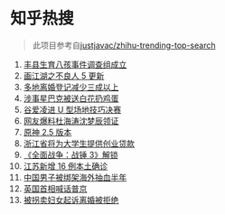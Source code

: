 # 知乎热搜

> 此项目参考自[justjavac/zhihu-trending-top-search](https://github.com/justjavac/zhihu-trending-top-search/blob/main/utils.ts)

<!-- BEGIN -->
  <!-- 最后更新时间:Thu Feb 17 2022 11:09:05 GMT+0000 (Coordinated Universal Time) -->
  1. [丰县生育八孩事件调查组成立](https://www.zhihu.com/search?q=丰县八孩调查组)
1. [画江湖之不良人 5 更新](https://www.zhihu.com/search?q=不良人)
1. [多地离婚登记减少三成以上](https://www.zhihu.com/search?q=离婚登记减少)
1. [涉事星巴克被送白花扔鸡蛋](https://www.zhihu.com/search?q=星巴克)
1. [谷爱凌进 U 型场地技巧决赛](https://www.zhihu.com/search?q=谷爱凌)
1. [网友爆料杜海涛沈梦辰领证](https://www.zhihu.com/search?q=杜海涛沈梦辰领证)
1. [原神 2.5 版本](https://www.zhihu.com/search?q=原神)
1. [浙江省将为大学生提供创业贷款](https://www.zhihu.com/search?q=浙江省创业贷款)
1. [《全面战争：战锤 3》解锁](https://www.zhihu.com/search?q=战锤3)
1. [江苏新增 16 例本土确诊](https://www.zhihu.com/search?q=江苏疫情)
1. [中国男子被绑架海外抽血半年](https://www.zhihu.com/search?q=中国男子遭海外骗)
1. [英国首相喊话普京](https://www.zhihu.com/search?q=英国首相)
1. [被拐卖妇女起诉离婚被拒绝](https://www.zhihu.com/search?q=被拐卖妇女)
  <!-- END -->
